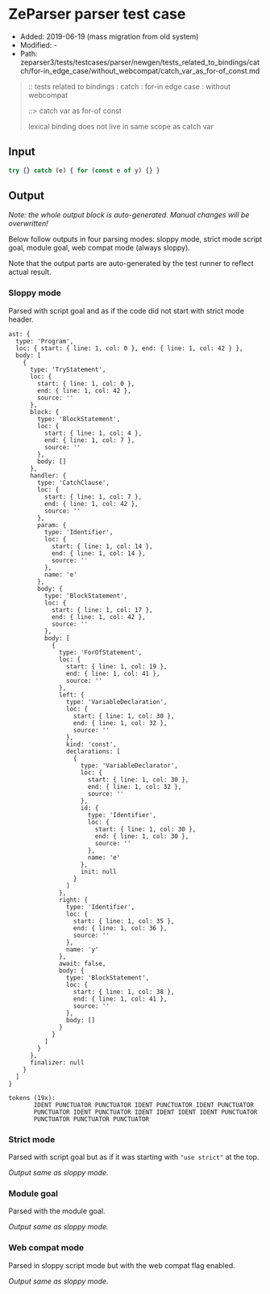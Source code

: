 # ZeParser parser test case

- Added: 2019-06-19 (mass migration from old system)
- Modified: -
- Path: zeparser3/tests/testcases/parser/newgen/tests_related_to_bindings/catch/for-in_edge_case/without_webcompat/catch_var_as_for-of_const.md

> :: tests related to bindings : catch : for-in edge case : without webcompat
>
> ::> catch var as for-of const
>
> lexical binding does not live in same scope as catch var

## Input

`````js
try {} catch (e) { for (const e of y) {} }
`````

## Output

_Note: the whole output block is auto-generated. Manual changes will be overwritten!_

Below follow outputs in four parsing modes: sloppy mode, strict mode script goal, module goal, web compat mode (always sloppy).

Note that the output parts are auto-generated by the test runner to reflect actual result.

### Sloppy mode

Parsed with script goal and as if the code did not start with strict mode header.

`````
ast: {
  type: 'Program',
  loc: { start: { line: 1, col: 0 }, end: { line: 1, col: 42 } },
  body: [
    {
      type: 'TryStatement',
      loc: {
        start: { line: 1, col: 0 },
        end: { line: 1, col: 42 },
        source: ''
      },
      block: {
        type: 'BlockStatement',
        loc: {
          start: { line: 1, col: 4 },
          end: { line: 1, col: 7 },
          source: ''
        },
        body: []
      },
      handler: {
        type: 'CatchClause',
        loc: {
          start: { line: 1, col: 7 },
          end: { line: 1, col: 42 },
          source: ''
        },
        param: {
          type: 'Identifier',
          loc: {
            start: { line: 1, col: 14 },
            end: { line: 1, col: 14 },
            source: ''
          },
          name: 'e'
        },
        body: {
          type: 'BlockStatement',
          loc: {
            start: { line: 1, col: 17 },
            end: { line: 1, col: 42 },
            source: ''
          },
          body: [
            {
              type: 'ForOfStatement',
              loc: {
                start: { line: 1, col: 19 },
                end: { line: 1, col: 41 },
                source: ''
              },
              left: {
                type: 'VariableDeclaration',
                loc: {
                  start: { line: 1, col: 30 },
                  end: { line: 1, col: 32 },
                  source: ''
                },
                kind: 'const',
                declarations: [
                  {
                    type: 'VariableDeclarator',
                    loc: {
                      start: { line: 1, col: 30 },
                      end: { line: 1, col: 32 },
                      source: ''
                    },
                    id: {
                      type: 'Identifier',
                      loc: {
                        start: { line: 1, col: 30 },
                        end: { line: 1, col: 30 },
                        source: ''
                      },
                      name: 'e'
                    },
                    init: null
                  }
                ]
              },
              right: {
                type: 'Identifier',
                loc: {
                  start: { line: 1, col: 35 },
                  end: { line: 1, col: 36 },
                  source: ''
                },
                name: 'y'
              },
              await: false,
              body: {
                type: 'BlockStatement',
                loc: {
                  start: { line: 1, col: 38 },
                  end: { line: 1, col: 41 },
                  source: ''
                },
                body: []
              }
            }
          ]
        }
      },
      finalizer: null
    }
  ]
}

tokens (19x):
       IDENT PUNCTUATOR PUNCTUATOR IDENT PUNCTUATOR IDENT PUNCTUATOR
       PUNCTUATOR IDENT PUNCTUATOR IDENT IDENT IDENT IDENT PUNCTUATOR
       PUNCTUATOR PUNCTUATOR PUNCTUATOR
`````

### Strict mode

Parsed with script goal but as if it was starting with `"use strict"` at the top.

_Output same as sloppy mode._

### Module goal

Parsed with the module goal.

_Output same as sloppy mode._

### Web compat mode

Parsed in sloppy script mode but with the web compat flag enabled.

_Output same as sloppy mode._
